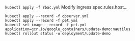 ```kubectl apply -f rbac.yml```
Modify ingress.spec.rules.host...
```
kubectl apply --record -f observer.yml
kubectl apply --record -f pet.yml
kubectl set image --record -f pet.yml application=gcr.io/google_containers/update-demo:nautilus
kubectl rollout status -w deployment/update-demo
```
